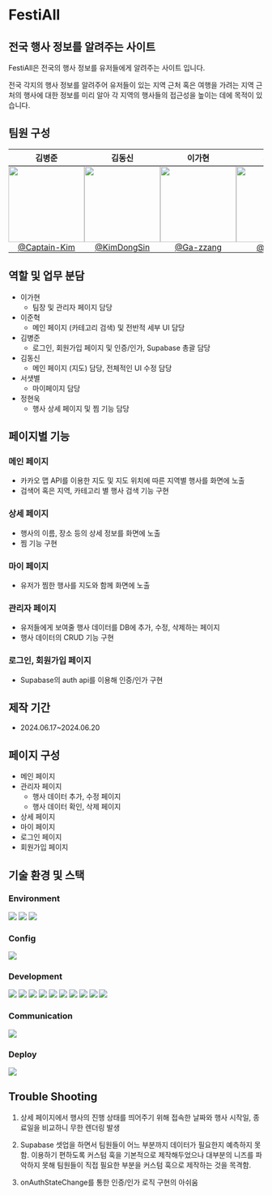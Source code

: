 # FestiAll
## 전국 행사 정보를 알려주는 사이트

FestiAll은 전국의 행사 정보를 유저들에게 알려주는 사이트 입니다.


전국 각지의 행사 정보를 알려주어 유저들이 있는 지역 근처 혹은 여행을 가려는 지역 근처의 행사에 대한 정보를 미리 알아 각 지역의 행사들의 접근성을 높이는 데에 목적이 있습니다.

## 팀원 구성

<div align="center">
  <table style="width: 100%;">
    <thead>
      <tr>
        <th><strong>김병준</strong></th>
        <th><strong>김동신</strong></th>
        <th><strong>이가현</strong></th>
        <th><strong>서샛별</strong></th>
        <th><strong>이준혁</strong></th>
        <th><strong>정현욱</strong></th>
      </tr>
    </thead>
    <tbody>
      <tr>
        <td style="padding: 0px" align="center">
          <a href="https://github.com/Captain-Kim">
            <img src="https://avatars.githubusercontent.com/u/160568904?v=4" height="150" width="150" style="max-width: 100%;">
            <br>
            @Captain-Kim
          </a>
        </td>
        <td style="padding: 0px" align="center">
          <a href="https://github.com/KimDongSin">
            <img src="https://avatars.githubusercontent.com/u/81426391?v=4" height="150" width="150" style="max-width: 100%;">
            <br>
            @KimDongSin
          </a>
        </td>
        <td style="padding: 0px" align="center">
          <a href="https://github.com/Ga-zzang">
            <img src="https://avatars.githubusercontent.com/u/165372628?v=4" height="150" width="150" style="max-width: 100%;">
            <br>
            @Ga-zzang
          </a>
        </td>
        <td style="padding: 0px" align="center">
          <a href="https://github.com/ssbmel">
            <img src="https://avatars.githubusercontent.com/u/159214124?v=4" height="150" width="150" style="max-width: 100%;">
            <br>
            @ssbmel
          </a>
        </td>
        <td style="padding: 0px" align="center">
          <a href="https://github.com/LeeJunhyeok369">
            <img src="https://avatars.githubusercontent.com/u/82815583?v=4" height="150" width="150" style="max-width: 100%;">
            <br>
            @LeeJunhyeok369
          </a>
        </td>
        <td style="padding: 0px" align="center">
          <a href="https://github.com/ghastlymouse">
            <img src="https://avatars.githubusercontent.com/u/163982251?v=4" height="150" width="150" style="max-width: 100%;">
            <br>
            @ghastlymouse
          </a>
        </td>
      </tr>
    </tbody>
  </table>
</div>


## 역할 및 업무 분담
- 이가현
  - 팀장 및 관리자 페이지 담당
- 이준혁
  - 메인 페이지 (카테고리 검색) 및 전반적 세부 UI 담당
- 김병준
  - 로그인, 회원가입 페이지 및 인증/인가, Supabase 총괄 담당
- 김동신
  - 메인 페이지 (지도) 담당, 전체적인 UI 수정 담당
- 서샛별
  - 마이페이지 담당
- 정현욱
  - 행사 상세 페이지 및 찜 기능 담당
## 페이지별 기능
### 메인 페이지
- 카카오 맵 API를 이용한 지도 및 지도 위치에 따른 지역별 행사를 화면에 노출
- 검색어 혹은 지역, 카테고리 별 행사 검색 기능 구현
### 상세 페이지
- 행사의 이름, 장소 등의 상세 정보를 화면에 노출
- 찜 기능 구현
### 마이 페이지
- 유저가 찜한 행사를 지도와 함께 화면에 노출
### 관리자 페이지
- 유저들에게 보여줄 행사 데이터를 DB에 추가, 수정, 삭제하는 페이지
- 행사 데이터의 CRUD 기능 구현
### 로그인, 회원가입 페이지
- Supabase의 auth api를 이용해 인증/인가 구현

## 제작 기간
- 2024.06.17~2024.06.20

## 페이지 구성
- 메인 페이지
- 관리자 페이지
  - 행사 데이터 추가, 수정 페이지
  - 행사 데이터 확인, 삭제 페이지
- 상세 페이지
- 마이 페이지
- 로그인 페이지
- 회원가입 페이지

## 기술 환경 및 스택
### Environment

<img src="https://img.shields.io/badge/visual studio code-007ACC?style=for-the-badge&logo=visualstudiocode&logoColor=white"> <img src="https://img.shields.io/badge/git-F05032?style=for-the-badge&logo=git&logoColor=white"> <img src="https://img.shields.io/badge/github-181717?style=for-the-badge&logo=github&logoColor=white">

### Config

<img src="https://img.shields.io/badge/yarn-2C8EBB?style=for-the-badge&logo=yarn&logoColor=black">

### Development

<img src="https://img.shields.io/badge/javascript-F7DF1E?style=for-the-badge&logo=javascript&logoColor=black"> <img src="https://img.shields.io/badge/react-61DAFB?style=for-the-badge&logo=react&logoColor=black">
<img src="https://img.shields.io/badge/@tanstack/react--query-FF4154?style=for-the-badge&logo=reactquery&logoColor=white">
<img src="https://img.shields.io/badge/styledcomponents-DB7093?style=for-the-badge&logo=styledcomponents&logoColor=white">
<img src="https://img.shields.io/badge/supabase-3FCF8E?style=for-the-badge&logo=supabase&logoColor=white">
<img src="https://img.shields.io/badge/react--router--dom-CA4245?style=for-the-badge&logo=reactrouter&logoColor=white">
<img src="https://img.shields.io/badge/axios-5A29E4?style=for-the-badge&logo=axios&logoColor=white">
<img src="https://img.shields.io/badge/react--kakao--maps-FFCD00?style=for-the-badge&logo=kakao&logoColor=black">
<img src="https://img.shields.io/badge/react--spinners-ED8B00?style=for-the-badge&logo=react&logoColor=white">
<img src="https://img.shields.io/badge/zustand-E48E00?style=for-the-badge&logo=zustand&logoColor=white">


### Communication
<img src="https://img.shields.io/badge/slack-4A154B?style=for-the-badge&logo=slack&logoColor=white">

### Deploy
<img src="https://img.shields.io/badge/vercel-000000?style=for-the-badge&logo=vercel&logoColor=white">

## Trouble Shooting
1. 상세 페이지에서 행사의 진행 상태를 띄어주기 위해 접속한 날짜와 행사 시작일, 종료일을 비교하니 무한 렌더링 발생

2. Supabase 셋업을 하면서 팀원들이 어느 부분까지 데이터가 필요한지 예측하지 못함. 이용하기 편하도록 커스텀 훅을 기본적으로 제작해두었으나 대부분의 니즈를 파악하지 못해 팀원들이 직접 필요한 부분을 커스텀 훅으로 제작하는 것을 목격함.

3. onAuthStateChange를 통한 인증/인가 로직 구현의 아쉬움

